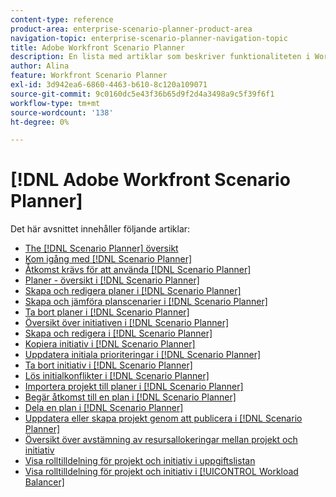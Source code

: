 ```yaml
---
content-type: reference
product-area: enterprise-scenario-planner-product-area
navigation-topic: enterprise-scenario-planner-navigation-topic
title: Adobe Workfront Scenario Planner
description: En lista med artiklar som beskriver funktionaliteten i Workfront Scenario Planner.
author: Alina
feature: Workfront Scenario Planner
exl-id: 3d942ea6-6860-4463-b610-8c120a109071
source-git-commit: 9c0160dc5e43f36b65d9f2d4a3498a9c5f39f6f1
workflow-type: tm+mt
source-wordcount: '138'
ht-degree: 0%

---
```


# [!DNL Adobe Workfront Scenario Planner]

Det här avsnittet innehåller följande artiklar:

* [The [!DNL Scenario Planner] översikt](../scenario-planner/scenario-planner-overview.md)
* [Kom igång med [!DNL Scenario Planner]](../scenario-planner/get-started-with-scenario-planning.md)
* [Åtkomst krävs för att använda [!DNL Scenario Planner]](../scenario-planner/access-needed-to-use-sp.md)
* [Planer - översikt i [!DNL Scenario Planner]](../scenario-planner/plans-overview.md)
* [Skapa och redigera planer i [!DNL Scenario Planner]](../scenario-planner/create-and-edit-plans.md)
* [Skapa och jämföra planscenarier i [!DNL Scenario Planner]](../scenario-planner/create-and-compare-scenarios-for-a-plan.md)
* [Ta bort planer i [!DNL Scenario Planner]](../scenario-planner/delete-plans.md)
* [Översikt över initiativen i [!DNL Scenario Planner]](../scenario-planner/initiatives-overview.md)
* [Skapa och redigera i [!DNL Scenario Planner]](../scenario-planner/create-and-edit-initiatives.md)
* [Kopiera initiativ i [!DNL Scenario Planner]](../scenario-planner/copy-initiatives.md)
* [Uppdatera initiala prioriteringar i [!DNL Scenario Planner]](../scenario-planner/prioritize-initiatives.md)
* [Ta bort initiativ i [!DNL Scenario Planner]](../scenario-planner/delete-initiatives.md)
* [Lös initialkonflikter i [!DNL Scenario Planner]](../scenario-planner/resolve-conflicts-in-sp.md)
* [Importera projekt till planer i [!DNL Scenario Planner]](../scenario-planner/import-projects-to-plans.md)
* [Begär åtkomst till en plan i [!DNL Scenario Planner]](../scenario-planner/request-access-to-plan.md)
* [Dela en plan i [!DNL Scenario Planner]](../scenario-planner/share-a-plan.md)
* [Uppdatera eller skapa projekt genom att publicera i [!DNL Scenario Planner]](../scenario-planner/publish-scenarios-update-projects.md)
* [Översikt över avstämning av resursallokeringar mellan projekt och initiativ](../scenario-planner/overview-reconcile-allocations-between-projects-initiatives.md)
* [Visa rolltilldelning för projekt och initiativ i uppgiftslistan](../scenario-planner/show-role-allocation-task-list-nwe.md)
* [Visa rolltilldelning för projekt och initiativ i [!UICONTROL Workload Balancer]](../scenario-planner/show-role-allocation-workload-balancer.md)

 

